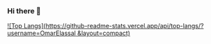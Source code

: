 ### Hi there 👋

[![Top Langs](https://github-readme-stats.vercel.app/api/top-langs/?username=OmarElassal &layout=compact)](https://github.com/anuraghazra/github-readme-stats)
